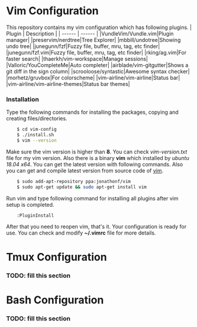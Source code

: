 # Vim Configuration
This repository contains my vim configuration which has following plugins.
| Plugin | Description |
| ------ | ------ |
|VundleVim/Vundle.vim|Plugin manager|
|preservim/nerdtree|Tree Explorer|
|mbbill/undotree|Showing undo tree|
|junegunn/fzf|Fuzzy file, buffer, mru, tag, etc finder|
|junegunn/fzf.vim|Fuzzy file, buffer, mru, tag, etc finder|
|rking/ag.vim|For faster search|
|thaerkh/vim-workspace|Manage sessions|
|Valloric/YouCompleteMe|Auto completer|
|airblade/vim-gitgutter|Shows a git diff in the sign column|
|scrooloose/syntastic|Awesome syntax checker|
|morhetz/gruvbox|For colorscheme|
|vim-airline/vim-airline|Status bar|
|vim-airline/vim-airline-themes|Status bar themes|

### Installation
Type the following commands for installing the packages, copying and creating files/directories.
```sh
    $ cd vim-config
    $ ./install.sh
    $ vim --version
```
Make sure the vim version is higher than **8**. You can check *vim-version.txt* file for my vim version.
Also there is a binary **vim** which installed by *ubuntu 18.04 x64*.
You can get the latest version with following commands. Also you can get and compile latest version from source code of [vim](https://github.com/vim/vim).
```sh
    $ sudo add-apt-repository ppa:jonathonf/vim
    $ sudo apt-get update && sudo apt-get install vim
```
Run vim and type following command for installing all plugins after vim setup is completed.
```sh
    :PluginInstall
```
After that you need to reopen vim, that's it. Your configuration is ready for use.
You can check and modify **~/.vimrc** file for more details.

# Tmux Configuration
### TODO: fill this section

# Bash Configuration
### TODO: fill this section
